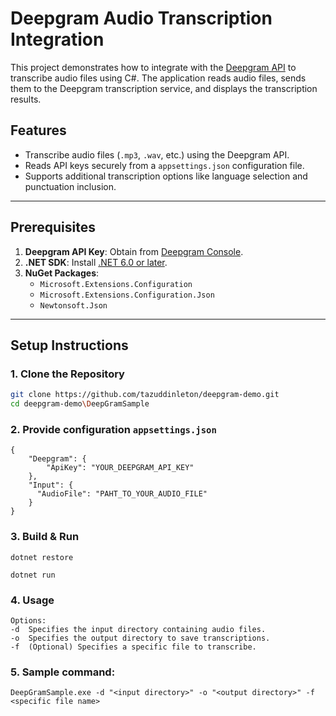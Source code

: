 # Deepgram Audio Transcription Integration

This project demonstrates how to integrate with the [Deepgram API](https://deepgram.com/) to transcribe audio files using C#. The application reads audio files, sends them to the Deepgram transcription service, and displays the transcription results.

## Features
- Transcribe audio files (`.mp3`, `.wav`, etc.) using the Deepgram API.
- Reads API keys securely from a `appsettings.json` configuration file.
- Supports additional transcription options like language selection and punctuation inclusion.

---

## Prerequisites
1. **Deepgram API Key**: Obtain from [Deepgram Console](https://console.deepgram.com/).
2. **.NET SDK**: Install [.NET 6.0 or later](https://dotnet.microsoft.com/download).
3. **NuGet Packages**:
    - `Microsoft.Extensions.Configuration`
    - `Microsoft.Extensions.Configuration.Json`
    - `Newtonsoft.Json`

---

## Setup Instructions

### 1. Clone the Repository
```bash
git clone https://github.com/tazuddinleton/deepgram-demo.git
cd deepgram-demo\DeepGramSample
```
### 2. Provide configuration `appsettings.json`
```
{
    "Deepgram": {
        "ApiKey": "YOUR_DEEPGRAM_API_KEY"
    },
    "Input": {
      "AudioFile": "PAHT_TO_YOUR_AUDIO_FILE"      
    }
} 
```

### 3. Build & Run
`dotnet restore` <br>

`dotnet run`

### 4. Usage 

```-d <input-directory> -o <output-directory> [-f <specific-file>]
Options:
-d  Specifies the input directory containing audio files.
-o  Specifies the output directory to save transcriptions.
-f  (Optional) Specifies a specific file to transcribe.
```
### 5. Sample command:
`DeepGramSample.exe -d "<input directory>" -o "<output directory>" -f <specific file name>`

